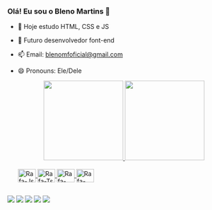 ### Olá! Eu sou o Bleno Martins 👋

- 🔭 Hoje estudo HTML, CSS e JS 
- 🌱 Futuro desenvolvedor font-end
- 📫 Email: blenomfoficial@gmail.com
- 😄 Pronouns: Ele/Dele

  <div align="center">
    <a href="https://github.com/Blenomf">
    <img height="180em" src="https://github-readme-stats.vercel.app/api?username=Blenomf&show_icons=true&theme=dracula&include_all_commits=true&count_private=true"/>
    <img height="180em" src="https://github-readme-stats.vercel.app/api/top-langs/?username=Blenomf&layout=compact&langs_count=7&theme=dracula"/>
  </div>

  <div style="display: inline_block"><br>
    <img align="center" alt="Rafa-Js" height="30" width="40" src="https://cdn.jsdelivr.net/gh/devicons/devicon/icons/html5/html5-plain-wordmark.svg">
    <img align="center" alt="Rafa-Ts" height="30" width="40" src="https://cdn.jsdelivr.net/gh/devicons/devicon/icons/css3/css3-plain-wordmark.svg">
    <img align="center" alt="Rafa-React" height="30" width="40" src="https://cdn.jsdelivr.net/gh/devicons/devicon/icons/javascript/javascript-plain.svg">
    <img align="center" alt="Rafa-HTML" height="30" width="40" src="https://cdn.jsdelivr.net/gh/devicons/devicon/icons/canva/canva-original.svg">
  </div>
  
##
    
  <div>
    <a href="https://www.youtube.com/channel/UCgfy9lU4IERwG1oXfUrDCQQ" target="_blank"><img src="https://img.shields.io/badge/YouTube-FF0000? style=for-the-badge&logo=youtube&logoColor=white" target="_blank"></a>
    <a href="https://instagram.com/blenomf_" target="_blank"><img src="https://img.shields.io/badge/-Instagram-%23E4405F?style=for-the- badge&logo=instagram&logoColor=white" target="_blank"></a>
    <a href="https://www.twitch.tv/blenomf_" target="_blank"><img src="https://img.shields.io/badge/Twitch-9146FF?style=for-the- badge&logo=twitch&logoColor=white" target="_blank"></a>
    <a href="https://discord.gg/wagxzStdcR" target="_blank"><img src="https://img.shields.io/badge/Discord-7289DA?style=for-the-badge&logo= discord&logoColor=white" target="_blank"></a>
    <a href = "mailto:blenomfoficial@gmail.com"><img src="https://img.shields.io/badge/-Gmail-%23333?style=for-the-badge&logo=gmail&logoColor=white" destino ="_blank"></a>
  </div>
